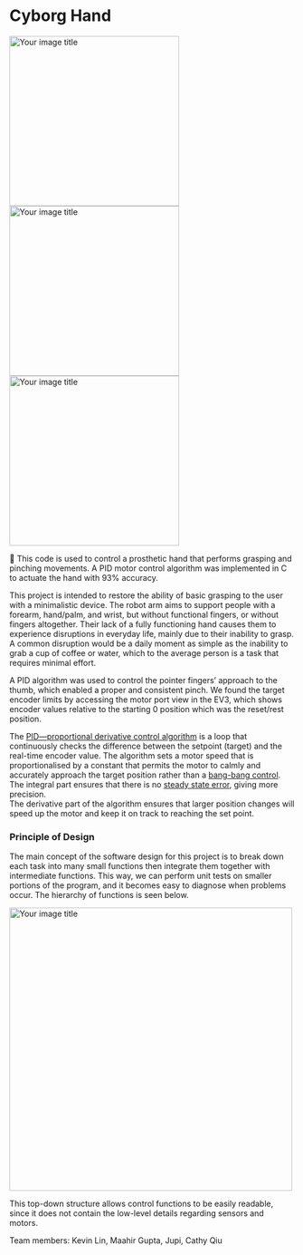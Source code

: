 # Cyborg Hand

<p float="left">
  <img src="https://user-images.githubusercontent.com/36112125/113521681-14eb4600-9569-11eb-9436-58c40825cad0.png" alt="Your image title" width="300"/>
  <img src="https://user-images.githubusercontent.com/36112125/113521683-17e63680-9569-11eb-9afa-3083d6fe26a2.png" alt="Your image title" width="300"/>
  <img src="https://user-images.githubusercontent.com/36112125/113521684-1b79bd80-9569-11eb-81b7-6acd9adf7852.png" alt="Your image title" width="300"/>
 </p>

:mechanical_arm: This code is used to control a prosthetic hand that performs grasping and pinching movements. A PID motor control algorithm was implemented in C to actuate the hand with 93% accuracy.

This project is intended to restore the ability of basic grasping to the user with a minimalistic device.
The robot arm aims to support people with a forearm, hand/palm, and wrist, but without functional fingers, or without fingers altogether. 
Their lack of a fully functioning hand causes them to experience disruptions in everyday life, mainly due to their inability to grasp. 
A common disruption would be a daily moment as simple as the inability to grab a cup of coffee or water, which to the average person is a task that requires minimal effort.

A PID algorithm was used to control the pointer fingers’ approach to the thumb, which enabled a proper and consistent pinch. 
We found the target encoder limits by accessing the motor port view in the EV3, which shows encoder values  relative to the starting 0 position which was the reset/rest position.

The [PID—proportional derivative control algorithm](https://www.matthewpeterkelly.com/tutorials/pdControl/index.html) is a loop that continuously checks the difference between the setpoint (target) and the real-time encoder value. The algorithm sets a motor speed that is proportionalised by a constant that permits the motor to 
calmly and accurately approach the target position rather than a [bang-bang control](https://en.wikipedia.org/wiki/Bang%E2%80%93bang_control).  
The integral part ensures that there is no [steady state error](https://www.electrical4u.com/steady-state-error-analysis/#:~:text=Steady%2Dstate%20error%20is%20defined,response%20for%20a%20linear%20system.), 
giving more precision.  
The derivative part of the algorithm ensures that larger position changes will speed up the motor and keep it on track to reaching the set point.

### Principle of Design ###
The main concept of the software design for this project is to break down each task into many small functions then integrate them together with intermediate functions. 
This way, we can perform unit tests on smaller portions of the program, and it becomes easy to diagnose when problems occur. 
The hierarchy of functions is seen below.

<img src="https://user-images.githubusercontent.com/36112125/113522200-955f7600-956c-11eb-9ced-f97620943669.PNG" alt="Your image title" width="500"/>

This top-down structure allows control functions to be easily readable, since it does not contain the low-level details regarding sensors and motors.



Team members: Kevin Lin, Maahir Gupta, Jupi, Cathy Qiu

